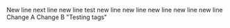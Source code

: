 New line
next line
new line
test
new line
new line
new line
new line
new line
Change A
Change B
"Testing tags" 
